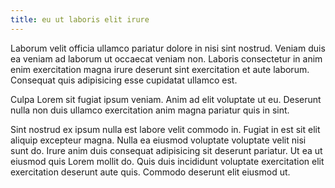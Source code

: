 ```yaml
---
title: eu ut laboris elit irure
---
```


Laborum velit officia ullamco pariatur dolore in nisi sint nostrud. Veniam duis ea veniam ad laborum ut occaecat veniam non. Laboris consectetur in anim enim exercitation magna irure deserunt sint exercitation et aute laborum. Consequat quis adipisicing esse cupidatat ullamco est.

Culpa Lorem sit fugiat ipsum veniam. Anim ad elit voluptate ut eu. Deserunt nulla non duis ullamco exercitation anim magna pariatur quis in sint.

Sint nostrud ex ipsum nulla est labore velit commodo in. Fugiat in est sit elit aliquip excepteur magna. Nulla ea eiusmod voluptate voluptate velit nisi sunt do. Irure anim duis consequat adipisicing sit deserunt pariatur. Ut ea ut eiusmod quis Lorem mollit do. Quis duis incididunt voluptate exercitation elit exercitation deserunt aute quis. Commodo deserunt elit eiusmod ut.
